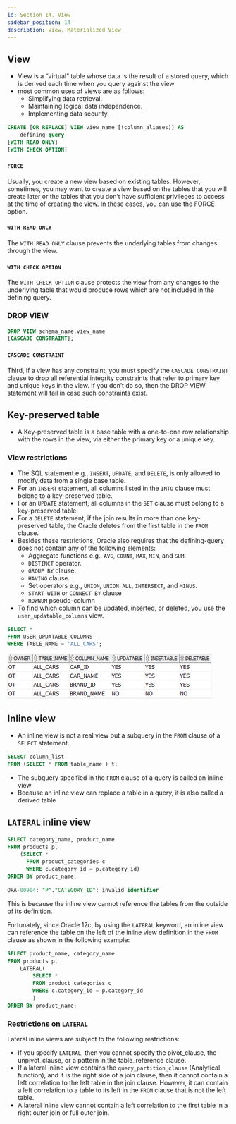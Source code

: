 ```yaml
---
id: Section 14. View
sidebar_position: 14
description: View, Materialized View
---
```


## View

- View is a “virtual” table whose data is the result of a stored query, which is derived each time when you query against the view
- most common uses of views are as follows:
  - Simplifying data retrieval.
  - Maintaining logical data independence.
  - Implementing data security.

```sql
CREATE [OR REPLACE] VIEW view_name [(column_aliases)] AS
    defining-query
[WITH READ ONLY]
[WITH CHECK OPTION]
```

#### `FORCE`

Usually, you create a new view based on existing tables. However, sometimes, you may want to create a view based on the tables that you will create later or the tables that you don’t have sufficient privileges to access at the time of creating the view. In these cases, you can use the FORCE option.

#### `WITH READ ONLY`

The `WITH READ ONLY` clause prevents the underlying tables from changes through the view.

#### `WITH CHECK OPTION`

The `WITH CHECK OPTION` clause protects the view from any changes to the underlying table that would produce rows which are not included in the defining query.

### DROP VIEW

```sql
DROP VIEW schema_name.view_name
[CASCADE CONSTRAINT];
```

#### `CASCADE CONSTRAINT`

Third, if a view has any constraint, you must specify the `CASCADE CONSTRAINT` clause to drop all referential integrity constraints that refer to primary key and unique keys in the view. If you don’t do so, then the DROP VIEW statement will fail in case such constraints exist.

## Key-preserved table

- A Key-preserved table is a base table with a one-to-one row relationship with the rows in the view, via either the primary key or a unique key.

### View restrictions

- The SQL statement e.g., `INSERT`, `UPDATE`, and `DELETE`, is only allowed to modify data from a single base table.
- For an `INSERT` statement, all columns listed in the `INTO` clause must belong to a key-preserved table.
- For an `UPDATE` statement, all columns in the `SET` clause must belong to a key-preserved table.
- For a `DELETE` statement, if the join results in more than one key-preserved table, the Oracle deletes from the first table in the `FROM` clause.
- Besides these restrictions, Oracle also requires that the defining-query does not contain any of the following elements:
  - Aggregate functions e.g., `AVG`, `COUNT`, `MAX`, `MIN`, and `SUM`.
  - `DISTINCT` operator.
  - `GROUP BY` clause.
  - `HAVING` clause.
  - Set operators e.g., `UNION`, `UNION ALL`, `INTERSECT`, and `MINUS`.
  - `START WITH` or `CONNECT BY` clause
  - `ROWNUM` pseudo-column
- To find which column can be updated, inserted, or deleted, you use the `user_updatable_columns` view.

```sql
SELECT *
FROM USER_UPDATABLE_COLUMNS
WHERE TABLE_NAME = 'ALL_CARS';
```

![](img/2022-07-02-19-36-59.png)

## Inline view

- An inline view is not a real view but a subquery in the `FROM` clause of a `SELECT` statement.

```sql
SELECT column_list
FROM (SELECT * FROM table_name ) t;
```

- The subquery specified in the `FROM` clause of a query is called an inline view
- Because an inline view can replace a table in a query, it is also called a derived table

## `LATERAL` inline view

```sql
SELECT category_name, product_name
FROM products p,
    (SELECT *
      FROM product_categories c
      WHERE c.category_id = p.category_id)
ORDER BY product_name;
```

```sql
ORA-00904: "P"."CATEGORY_ID": invalid identifier
```

This is because the inline view cannot reference the tables from the outside of its definition.

Fortunately, since Oracle 12c, by using the `LATERAL` keyword, an inline view can reference the table on the left of the inline view definition in the `FROM` clause as shown in the following example:

```sql
SELECT product_name, category_name
FROM products p,
    LATERAL(
        SELECT *
        FROM product_categories c
        WHERE c.category_id = p.category_id
        )
ORDER BY product_name;
```

### Restrictions on `LATERAL`

Lateral inline views are subject to the following restrictions:

- If you specify `LATERAL`, then you cannot specify the pivot_clause, the unpivot_clause, or a pattern in the table_reference clause.
- If a lateral inline view contains the `query_partition_clause` (Analytical function), and it is the right side of a join clause, then it cannot contain a left correlation to the left table in the join clause. However, it can contain a left correlation to a table to its left in the `FROM` clause that is not the left table.
- A lateral inline view cannot contain a left correlation to the first table in a right outer join or full outer join.
